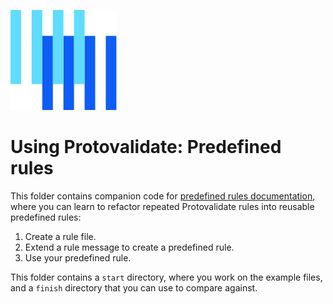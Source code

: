 ![The Buf logo](https://raw.githubusercontent.com/bufbuild/protovalidate/main/.github/buf-logo.svg)

# Using Protovalidate: Predefined rules

This folder contains companion code for [predefined rules documentation][documentation], where you can learn to refactor repeated Protovalidate rules into reusable predefined rules:

1. Create a rule file.
2. Extend a rule message to create a predefined rule.
3. Use your predefined rule.

This folder contains a `start` directory, where you work on the example files, and a `finish` directory that you can use to compare against.

[documentation]: https://buf.build/docs/protovalidate/schemas/predefined-rules/
